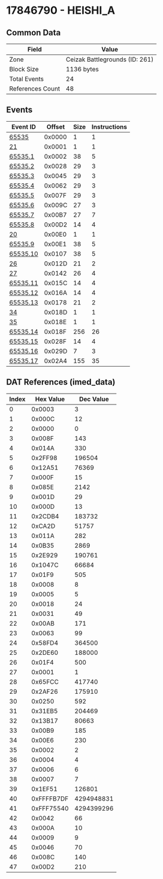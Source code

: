 # 17846790 - HEISHI_A

## Common Data

| Field            | Value                          |
|------------------|--------------------------------|
| Zone             | Ceizak Battlegrounds (ID: 261) |
| Block Size       | 1136 bytes                     |
| Total Events     | 24                             |
| References Count | 48                             |

## Events

| Event ID                  | Offset   |   Size |   Instructions |
|---------------------------|----------|--------|----------------|
| [65535](./65535.md)       | 0x0000   |      1 |              1 |
| [21](./21.md)             | 0x0001   |      1 |              1 |
| [65535.1](./65535.1.md)   | 0x0002   |     38 |              5 |
| [65535.2](./65535.2.md)   | 0x0028   |     29 |              3 |
| [65535.3](./65535.3.md)   | 0x0045   |     29 |              3 |
| [65535.4](./65535.4.md)   | 0x0062   |     29 |              3 |
| [65535.5](./65535.5.md)   | 0x007F   |     29 |              3 |
| [65535.6](./65535.6.md)   | 0x009C   |     27 |              3 |
| [65535.7](./65535.7.md)   | 0x00B7   |     27 |              7 |
| [65535.8](./65535.8.md)   | 0x00D2   |     14 |              4 |
| [20](./20.md)             | 0x00E0   |      1 |              1 |
| [65535.9](./65535.9.md)   | 0x00E1   |     38 |              5 |
| [65535.10](./65535.10.md) | 0x0107   |     38 |              5 |
| [26](./26.md)             | 0x012D   |     21 |              2 |
| [27](./27.md)             | 0x0142   |     26 |              4 |
| [65535.11](./65535.11.md) | 0x015C   |     14 |              4 |
| [65535.12](./65535.12.md) | 0x016A   |     14 |              4 |
| [65535.13](./65535.13.md) | 0x0178   |     21 |              2 |
| [34](./34.md)             | 0x018D   |      1 |              1 |
| [35](./35.md)             | 0x018E   |      1 |              1 |
| [65535.14](./65535.14.md) | 0x018F   |    256 |             26 |
| [65535.15](./65535.15.md) | 0x028F   |     14 |              4 |
| [65535.16](./65535.16.md) | 0x029D   |      7 |              3 |
| [65535.17](./65535.17.md) | 0x02A4   |    155 |             35 |

## DAT References (imed_data)

|   Index | Hex Value   |   Dec Value |
|---------|-------------|-------------|
|       0 | 0x0003      |           3 |
|       1 | 0x000C      |          12 |
|       2 | 0x0000      |           0 |
|       3 | 0x008F      |         143 |
|       4 | 0x014A      |         330 |
|       5 | 0x2FF98     |      196504 |
|       6 | 0x12A51     |       76369 |
|       7 | 0x000F      |          15 |
|       8 | 0x085E      |        2142 |
|       9 | 0x001D      |          29 |
|      10 | 0x000D      |          13 |
|      11 | 0x2CDB4     |      183732 |
|      12 | 0xCA2D      |       51757 |
|      13 | 0x011A      |         282 |
|      14 | 0x0B35      |        2869 |
|      15 | 0x2E929     |      190761 |
|      16 | 0x1047C     |       66684 |
|      17 | 0x01F9      |         505 |
|      18 | 0x0008      |           8 |
|      19 | 0x0005      |           5 |
|      20 | 0x0018      |          24 |
|      21 | 0x0031      |          49 |
|      22 | 0x00AB      |         171 |
|      23 | 0x0063      |          99 |
|      24 | 0x58FD4     |      364500 |
|      25 | 0x2DE60     |      188000 |
|      26 | 0x01F4      |         500 |
|      27 | 0x0001      |           1 |
|      28 | 0x65FCC     |      417740 |
|      29 | 0x2AF26     |      175910 |
|      30 | 0x0250      |         592 |
|      31 | 0x31EB5     |      204469 |
|      32 | 0x13B17     |       80663 |
|      33 | 0x00B9      |         185 |
|      34 | 0x00E6      |         230 |
|      35 | 0x0002      |           2 |
|      36 | 0x0004      |           4 |
|      37 | 0x0006      |           6 |
|      38 | 0x0007      |           7 |
|      39 | 0x1EF51     |      126801 |
|      40 | 0xFFFFB7DF  |  4294948831 |
|      41 | 0xFFF75540  |  4294399296 |
|      42 | 0x0042      |          66 |
|      43 | 0x000A      |          10 |
|      44 | 0x0009      |           9 |
|      45 | 0x0046      |          70 |
|      46 | 0x008C      |         140 |
|      47 | 0x00D2      |         210 |
